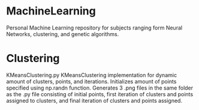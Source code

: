 # MachineLearning
Personal Machine Learning repository for subjects ranging form Neural Networks, clustering, and genetic algorithms.


# Clustering
KMeansClustering.py
KMeansClustering implementation for dynamic amount of clusters, points, and iterations. Initializes amount of points specified using np.randn function. Generates 3 .png files in the same folder as the .py file consisting of initial points, first iteration of clusters and points assigned to clusters, and final iteration of clusters and points assigned.
